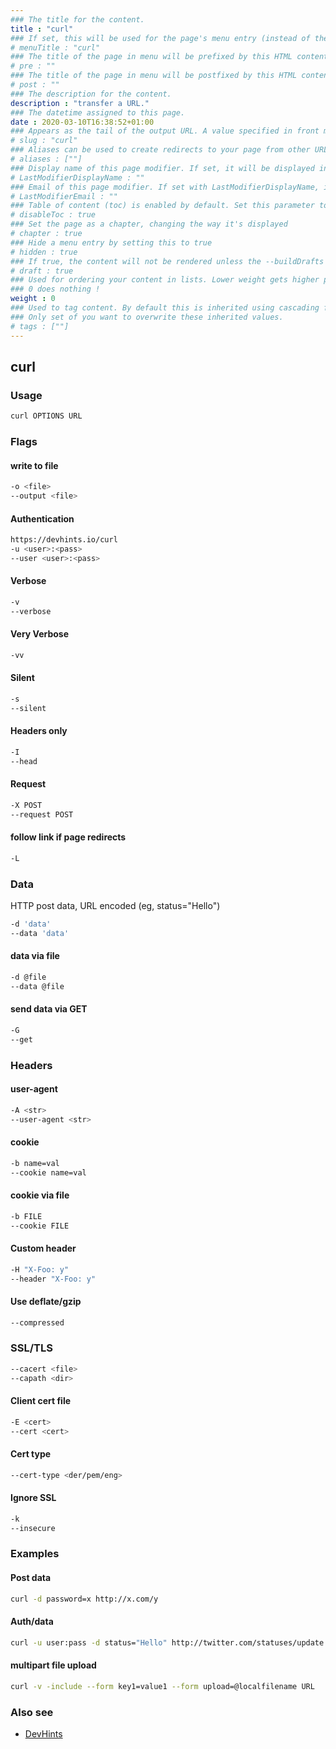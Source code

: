 ```yaml
---
### The title for the content.
title : "curl"
### If set, this will be used for the page's menu entry (instead of the `title` attribute)
# menuTitle : "curl"
### The title of the page in menu will be prefixed by this HTML content
# pre : ""
### The title of the page in menu will be postfixed by this HTML content
# post : ""
### The description for the content.
description : "transfer a URL."
### The datetime assigned to this page.
date : 2020-03-10T16:38:52+01:00
### Appears as the tail of the output URL. A value specified in front matter will override the segment of the URL based on the filename.
# slug : "curl"
### Aliases can be used to create redirects to your page from other URLs.
# aliases : [""]
### Display name of this page modifier. If set, it will be displayed in the footer.
# LastModifierDisplayName : ""
### Email of this page modifier. If set with LastModifierDisplayName, it will be displayed in the footer
# LastModifierEmail : ""
### Table of content (toc) is enabled by default. Set this parameter to true to disable it.
# disableToc : true
### Set the page as a chapter, changing the way it's displayed
# chapter : true
### Hide a menu entry by setting this to true
# hidden : true
### If true, the content will not be rendered unless the --buildDrafts flag is passed to the hugo command.
# draft : true
### Used for ordering your content in lists. Lower weight gets higher precedence. So content with lower weight will come first.
### 0 does nothing !
weight : 0
### Used to tag content. By default this is inherited using cascading from _index.md files
### Only set of you want to overwrite these inherited values.
# tags : [""]
---
```


## curl

### Usage

```bash
curl OPTIONS URL
```

### Flags

#### write to file

```bash
-o <file>
--output <file>
```

#### Authentication

```bash
https://devhints.io/curl
-u <user>:<pass>
--user <user>:<pass>
```

#### Verbose

```bash
-v
--verbose
```

#### Very Verbose

```bash
-vv
```

#### Silent

```bash
-s
--silent
```

#### Headers only

```bash
-I
--head
```

#### Request

```bash
-X POST
--request POST
```

#### follow link if page redirects

```bash
-L
```

### Data

HTTP post data, URL encoded (eg, status="Hello")

```bash
-d 'data'
--data 'data'
```

#### data via file

```bash
-d @file
--data @file
```

#### send data via GET

```bash
-G
--get
```

### Headers

#### user-agent

```bash
-A <str>
--user-agent <str>
```

#### cookie

```bash
-b name=val
--cookie name=val
```

#### cookie via file

```bash
-b FILE
--cookie FILE
```

#### Custom header

```bash
-H "X-Foo: y"
--header "X-Foo: y"
```

#### Use deflate/gzip

```bash
--compressed
```

### SSL/TLS

```bash
--cacert <file>
--capath <dir>
```

#### Client cert file

```bash
-E <cert>
--cert <cert>
```

#### Cert type

```bash
--cert-type <der/pem/eng>
```

#### Ignore SSL

```bash
-k
--insecure
```

### Examples

#### Post data

```bash
curl -d password=x http://x.com/y
```

#### Auth/data

```bash
curl -u user:pass -d status="Hello" http://twitter.com/statuses/update.xml
```

#### multipart file upload

```bash
curl -v -include --form key1=value1 --form upload=@localfilename URL
```

### Also see

* [DevHints](https://devhints.io/curl)
